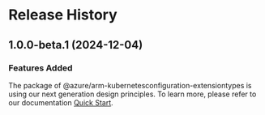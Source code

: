 # Release History
    
## 1.0.0-beta.1 (2024-12-04)

### Features Added

The package of @azure/arm-kubernetesconfiguration-extensiontypes is using our next generation design principles. To learn more, please refer to our documentation [Quick Start](https://aka.ms/azsdk/js/mgmt/quickstart).
